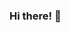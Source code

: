 ### Hi there! 👋

<!--
**aeokseung/aeokseung** is a ✨ _special_ ✨ repository because its `README.md` (this file) appears on your GitHub profile.
</br>

<div align="center">

### ✨ TECH STACK ✨

</br>
</div>
